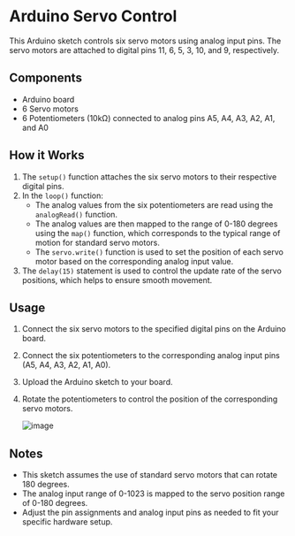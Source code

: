 
# Arduino Servo Control

This Arduino sketch controls six servo motors using analog input pins. The servo motors are attached to digital pins 11, 6, 5, 3, 10, and 9, respectively.

## Components

- Arduino board
- 6 Servo motors
- 6 Potentiometers (10kΩ) connected to analog pins A5, A4, A3, A2, A1, and A0

## How it Works

1. The `setup()` function attaches the six servo motors to their respective digital pins.
2. In the `loop()` function:
   - The analog values from the six potentiometers are read using the `analogRead()` function.
   - The analog values are then mapped to the range of 0-180 degrees using the `map()` function, which corresponds to the typical range of motion for standard servo motors.
   - The `servo.write()` function is used to set the position of each servo motor based on the corresponding analog input value.
3. The `delay(15)` statement is used to control the update rate of the servo positions, which helps to ensure smooth movement.

## Usage

1. Connect the six servo motors to the specified digital pins on the Arduino board.
2. Connect the six potentiometers to the corresponding analog input pins (A5, A4, A3, A2, A1, A0).
3. Upload the Arduino sketch to your board.
4. Rotate the potentiometers to control the position of the corresponding servo motors.

   ![image](https://github.com/Deem02/servo-motor/assets/158334032/0d70781b-6353-4bdd-84cc-19a75f2d5d76)

## Notes

- This sketch assumes the use of standard servo motors that can rotate 180 degrees.
- The analog input range of 0-1023 is mapped to the servo position range of 0-180 degrees.
- Adjust the pin assignments and analog input pins as needed to fit your specific hardware setup.
